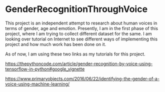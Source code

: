 # GenderRecognitionThroughVoice
This project is an independent attempt to research about human voices in terms of gender, age and emotion. Presently, I am in the first phase of this project, where I am trying to collect different dataset for the same. I am looking over tutorial on Internet to see different ways of implementing this project and how much work has been done on it.

As of now, I am using these two links as my tutorials for this project.

https://thepythoncode.com/article/gender-recognition-by-voice-using-tensorflow-in-python#google_vignette

https://www.primaryobjects.com/2016/06/22/identifying-the-gender-of-a-voice-using-machine-learning/



